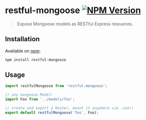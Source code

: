 # restful-mongoose [![NPM Version](http://img.shields.io/npm/v/restful-mongoose.svg?style=flat)](https://npmjs.com/package/restful-mongoose)

> Expose Mongoose models as RESTful Express resources.


## Installation

Available on [npm](https://npmjs.com/package/restful-mongoose):

```sh
npm install restful-mongoose
```


## Usage

```js
import restfulMongoose from 'restful-mongoose';

// any mongoose Model:
import Foo from '../models/foo';

// create and export a Router, mount it anywhere via .use()
export default restfulMongoose('foo', Foo);
```

